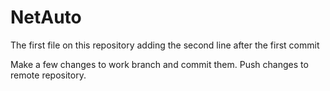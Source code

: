 # NetAuto
The first file on this repository 
adding the second line after the first commit

Make a few changes to work branch and commit them. Push changes to
remote repository.
